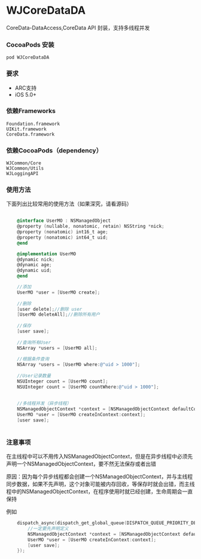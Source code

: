 # WJCoreDataDA

 CoreData-DataAccess,CoreData API 封装，支持多线程并发
 

### CocoaPods 安装
    pod WJCoreDataDA

### 要求
* ARC支持
* iOS 5.0+

### 依赖Frameworks
	Foundation.framework
	UIKit.framework
	CoreData.framework
	
### 依赖CocoaPods（dependency）
	WJCommon/Core
	WJCommon/Utils
	WJLoggingAPI

### 使用方法

下面列出比较常用的使用方法（如果深究，请看源码）

```objective-c
    
	@interface UserMO : NSManagedObject
	@property (nullable, nonatomic, retain) NSString *nick;
	@property (nonatomic) int16_t age;
	@property (nonatomic) int64_t uid;
	@end

	@implementation UserMO
	@dynamic nick;
	@dynamic age;
	@dynamic uid;
	@end

	//添加
	UserMO *user = [UserMO create];
	
	//删除
	[user delete];//删除 user
	[UserMO deleteAll];//删除所有用户
	
	//保存
	[user save];
	
	//查询所有User
	NSArray *users = [UserMO all];
	
	//根据条件查询
	NSArray *users = [UserMO where:@"uid > 1000"];
	
	//User记录数量
	NSUInteger count = [UserMO count];
	NSUInteger count = [UserMO countWhere:@"uid > 1000"];
		
		
	//多线程并发（异步线程）
	NSManagedObjectContext *context = [NSManagedObjectContext defaultContext];
	UserMO *user = [UserMO createInContext:context];
	[user save];	
		
```

### 注意事项
在主线程中可以不用传入NSManagedObjectContext，但是在异步线程中必须先声明一个NSManagedObjectContext，要不然无法保存或者出错

原因：因为每个异步线程都会创建一个NSManagedObjectContext，并与主线程同步数据，如果不先声明，这个对象可能被内存回收，等保存时就会出错，而主线程中的NSManagedObjectContext，在程序使用时就已经创建，生命周期会一直保持

例如

```objective-c
	dispatch_async(dispatch_get_global_queue(DISPATCH_QUEUE_PRIORITY_DEFAULT, 0), ^{
		//一定要先声明定义
        NSManagedObjectContext *context = [NSManagedObjectContext defaultContext];
        UserMO *user = [UserMO createInContext:context];
        [user save];
    });

```
